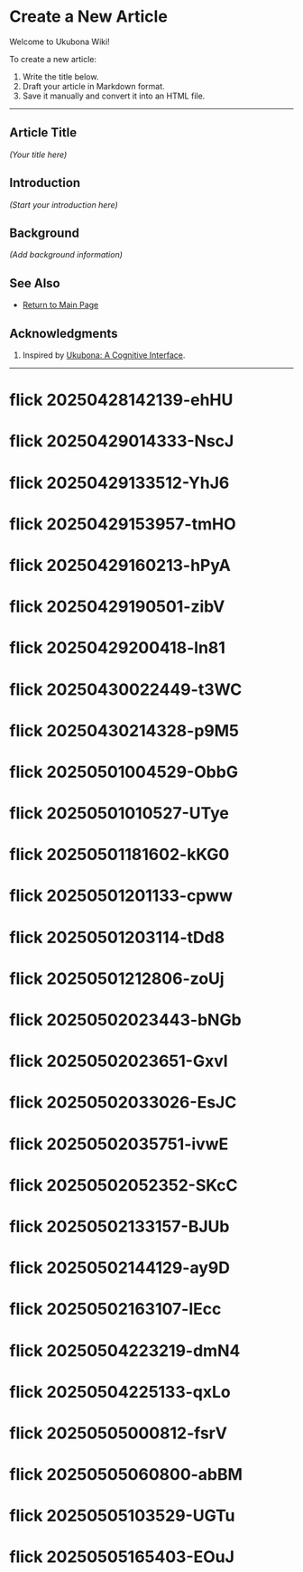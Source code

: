 # Create a New Article

Welcome to Ukubona Wiki!

To create a new article:

1. Write the title below.
2. Draft your article in Markdown format.
3. Save it manually and convert it into an HTML file.

---

## Article Title

_(Your title here)_

## Introduction

_(Start your introduction here)_

## Background

_(Add background information)_

## See Also

- [Return to Main Page](../index.html)

## Acknowledgments

1. Inspired by [Ukubona: A Cognitive Interface](https://abikesa.github.io/book-ukubona/).

---
# flick 20250428142139-ehHU
# flick 20250429014333-NscJ
# flick 20250429133512-YhJ6
# flick 20250429153957-tmHO
# flick 20250429160213-hPyA
# flick 20250429190501-zibV
# flick 20250429200418-ln81
# flick 20250430022449-t3WC
# flick 20250430214328-p9M5
# flick 20250501004529-ObbG
# flick 20250501010527-UTye
# flick 20250501181602-kKG0
# flick 20250501201133-cpww
# flick 20250501203114-tDd8
# flick 20250501212806-zoUj
# flick 20250502023443-bNGb
# flick 20250502023651-GxvI
# flick 20250502033026-EsJC
# flick 20250502035751-ivwE
# flick 20250502052352-SKcC
# flick 20250502133157-BJUb
# flick 20250502144129-ay9D
# flick 20250502163107-lEcc
# flick 20250504223219-dmN4
# flick 20250504225133-qxLo
# flick 20250505000812-fsrV
# flick 20250505060800-abBM
# flick 20250505103529-UGTu
# flick 20250505165403-EOuJ
